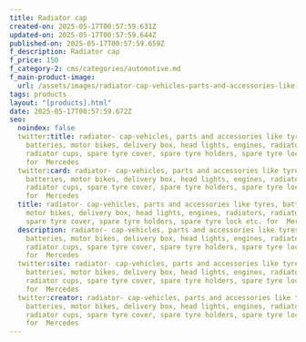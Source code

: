 ```yaml
---
title: Radiator cap
created-on: 2025-05-17T00:57:59.631Z
updated-on: 2025-05-17T00:57:59.644Z
published-on: 2025-05-17T00:57:59.659Z
f_description: Radiator cap
f_price: 150
f_category-2: cms/categories/automotive.md
f_main-product-image:
  url: /assets/images/radiator-cap-vehicles-parts-and-accessories-like-tyres-batteries-motor-bikes-delivery-box-head-lights-engines-radiators-radiator-cups-spare-tyre-cover-spare-tyre-holders-spare-tyre-lock-etc.-for-mercedes.jpeg
tags: products
layout: "[products].html"
date: 2025-05-17T00:57:59.672Z
seo:
  noindex: false
  twitter:title: radiator- cap-vehicles, parts and accessories like tyres,
    batteries, motor bikes, delivery box, head lights, engines, radiators,
    radiator cups, spare tyre cover, spare tyre holders, spare tyre lock etc.
    for  Mercedes
  twitter:card: radiator- cap-vehicles, parts and accessories like tyres,
    batteries, motor bikes, delivery box, head lights, engines, radiators,
    radiator cups, spare tyre cover, spare tyre holders, spare tyre lock etc.
    for  Mercedes
  title: radiator- cap-vehicles, parts and accessories like tyres, batteries,
    motor bikes, delivery box, head lights, engines, radiators, radiator cups,
    spare tyre cover, spare tyre holders, spare tyre lock etc. for  Mercedes
  description: radiator- cap-vehicles, parts and accessories like tyres,
    batteries, motor bikes, delivery box, head lights, engines, radiators,
    radiator cups, spare tyre cover, spare tyre holders, spare tyre lock etc.
    for  Mercedes
  twitter:site: radiator- cap-vehicles, parts and accessories like tyres,
    batteries, motor bikes, delivery box, head lights, engines, radiators,
    radiator cups, spare tyre cover, spare tyre holders, spare tyre lock etc.
    for  Mercedes
  twitter:creator: radiator- cap-vehicles, parts and accessories like tyres,
    batteries, motor bikes, delivery box, head lights, engines, radiators,
    radiator cups, spare tyre cover, spare tyre holders, spare tyre lock etc.
    for  Mercedes
---
```

